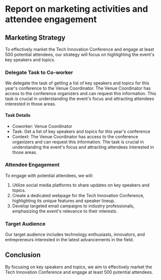 # Report on marketing activities and attendee engagement

## Marketing Strategy

To effectively market the Tech Innovation Conference and engage at least 500 potential attendees, our strategy will focus on highlighting the event's key speakers and topics.

### Delegate Task to Co-worker

We delegate the task of getting a list of key speakers and topics for this year's conference to the Venue Coordinator. The Venue Coordinator has access to the conference organizers and can request this information. This task is crucial in understanding the event's focus and attracting attendees interested in those areas.

#### Task Details

* Coworker: Venue Coordinator
* Task: Get a list of key speakers and topics for this year's conference
* Context: The Venue Coordinator has access to the conference organizers and can request this information. The task is crucial in understanding the event's focus and attracting attendees interested in those areas.

### Attendee Engagement

To engage with potential attendees, we will:

1. Utilize social media platforms to share updates on key speakers and topics.
2. Create a dedicated webpage for the Tech Innovation Conference, highlighting its unique features and speaker lineup.
3. Develop targeted email campaigns to industry professionals, emphasizing the event's relevance to their interests.

### Target Audience

Our target audience includes technology enthusiasts, innovators, and entrepreneurs interested in the latest advancements in the field.

## Conclusion

By focusing on key speakers and topics, we aim to effectively market the Tech Innovation Conference and engage at least 500 potential attendees.
